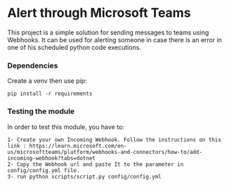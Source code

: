 # Alert through Microsoft Teams

This project is a simple solution for sending messages to teams using Webhooks. It can be used for alerting someone in case there is an error in one of his scheduled python code executions.

### Dependencies

Create a venv then use pip:

```shell script
pip install -r requirements
```

### Testing the module

In order to test this module, you have to:

    1- Create your own Incoming Webhook. Follow the instructions on this link : https://learn.microsoft.com/en-us/microsoftteams/platform/webhooks-and-connectors/how-to/add-incoming-webhook?tabs=dotnet
    2- Copy the Webhook url and paste It to the parameter in config/config.yml file.
    3- run python scripts/script.py config/config.yml
